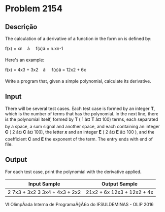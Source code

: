 # Problem 2154

Descrição
----------

The calculation of a derivative of a function in the form xn is defined by:

f(x) = xn    â     f(x)â = n.xn-1

Here's an example:

f(x) = 4x3 + 3x2    â     f(x)â = 12x2 + 6x

Write a program that, given a simple polynomial, calculate its derivative.

Input
-----

There will be several test cases. Each test case is formed by an integer **T**, which is the number of terms that has the polynomial. In the next line, there is the polynomial itself, formed by **T** ( 1 â¤ **T** â¤ 100) terms, each separated by a space, a sum signal and another space, and each containing an integer **C** ( 2 â¤ **C** â¤ 100), the letter ***x*** and an integer **E** ( 2 â¤ **E** â¤ 100 ), and the coefficient **C** and **E** the exponent of the term. The entry ends with end of file.

Output
------

For each test case, print the polynomial with the derivative applied.


| Input Sample | Output Sample |
| --- | --- |
| 2  7x3 + 3x2  3  3x4 + 4x3 + 2x2 | 21x2 + 6x  12x3 + 12x2 + 4x |

VI OlimpÃ­ada Interna de ProgramaÃ§Ã£o do IFSULDEMINAS - OLIP 2016

